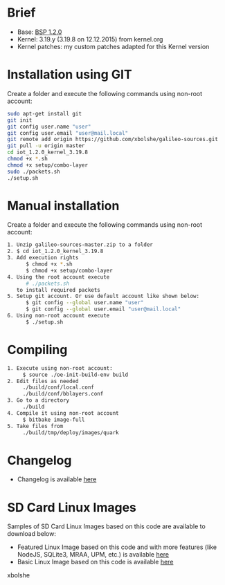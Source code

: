 Brief
====
* Base: [BSP 1.2.0](https://downloadcenter.intel.com/download/23197/Intel-Quark-BSP)
* Kernel: 3.19.y (3.19.8 on 12.12.2015) from kernel.org
* Kernel patches: my custom patches adapted for this Kernel version


Installation using GIT
====

Create a folder and execute the following commands using non-root account:

``` bash
sudo apt-get install git
git init
git config user.name "user"
git config user.email "user@mail.local"
git remote add origin https://github.com/xbolshe/galileo-sources.git
git pull -u origin master
cd iot_1.2.0_kernel_3.19.8
chmod +x *.sh
chmod +x setup/combo-layer
sudo ./packets.sh
./setup.sh
```

Manual installation
====

Create a folder and execute the following commands using non-root account:

``` bash
1. Unzip galileo-sources-master.zip to a folder 
2. $ cd iot_1.2.0_kernel_3.19.8
3. Add execution rights
      $ chmod +x *.sh 
      $ chmod +x setup/combo-layer
4. Using the root account execute
      # ./packets.sh
   to install required packets
5. Setup git account. Or use default account like shown below:
      $ git config --global user.name "user"
      $ git config --global user.email "user@mail.local"
6. Using non-root account execute
      $ ./setup.sh
```

Compiling
====

``` bash
1. Execute using non-root account: 
     $ source ./oe-init-build-env build
2. Edit files as needed
     ./build/conf/local.conf
     ./build/conf/bblayers.conf
3. Go to a directory
     ./build
4. Compile it using non-root account
     $ bitbake image-full
5. Take files from
     ./build/tmp/deploy/images/quark
```

Changelog
====
* Changelog is available [here](https://github.com/xbolshe/galileo-sources/tree/master/iot_1.2.0_kernel_3.19.8/changelog.md)


SD Card Linux Images
====

Samples of SD Card Linux Images based on this code are available to download below:

* Featured Linux Image based on this code and with more features (like NodeJS, SQLite3, MRAA, UPM, etc.) is available [here](https://github.com/xbolshe/galileo-custom-images/tree/master/iot_1.2.0_kernel_3.19.8)
* Basic Linux Image based on this code is available [here](https://relvarsoft.com/galileo/galileo_xbolshe_iot_1.2.0_kernel_v3.19.8_basic_201601071.zip)



xbolshe
